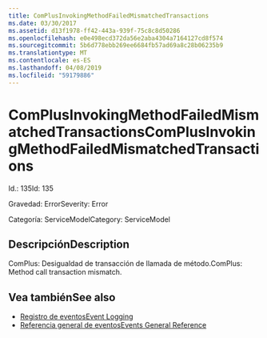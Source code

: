 ```yaml
---
title: ComPlusInvokingMethodFailedMismatchedTransactions
ms.date: 03/30/2017
ms.assetid: d13f1978-ff42-443a-939f-75c8c8d50286
ms.openlocfilehash: e0e498ecd372da56e2aba4304a7164127cd8f574
ms.sourcegitcommit: 5b6d778ebb269ee6684fb57ad69a8c28b06235b9
ms.translationtype: MT
ms.contentlocale: es-ES
ms.lasthandoff: 04/08/2019
ms.locfileid: "59179886"
---
```

# <a name="complusinvokingmethodfailedmismatchedtransactions"></a><span data-ttu-id="50fbc-102">ComPlusInvokingMethodFailedMismatchedTransactions</span><span class="sxs-lookup"><span data-stu-id="50fbc-102">ComPlusInvokingMethodFailedMismatchedTransactions</span></span>
<span data-ttu-id="50fbc-103">Id.: 135</span><span class="sxs-lookup"><span data-stu-id="50fbc-103">Id: 135</span></span>  
  
 <span data-ttu-id="50fbc-104">Gravedad: Error</span><span class="sxs-lookup"><span data-stu-id="50fbc-104">Severity: Error</span></span>  
  
 <span data-ttu-id="50fbc-105">Categoría: ServiceModel</span><span class="sxs-lookup"><span data-stu-id="50fbc-105">Category: ServiceModel</span></span>  
  
## <a name="description"></a><span data-ttu-id="50fbc-106">Descripción</span><span class="sxs-lookup"><span data-stu-id="50fbc-106">Description</span></span>  
 <span data-ttu-id="50fbc-107">ComPlus: Desigualdad de transacción de llamada de método.</span><span class="sxs-lookup"><span data-stu-id="50fbc-107">ComPlus: Method call transaction mismatch.</span></span>  
  
## <a name="see-also"></a><span data-ttu-id="50fbc-108">Vea también</span><span class="sxs-lookup"><span data-stu-id="50fbc-108">See also</span></span>

- [<span data-ttu-id="50fbc-109">Registro de eventos</span><span class="sxs-lookup"><span data-stu-id="50fbc-109">Event Logging</span></span>](../../../../../docs/framework/wcf/diagnostics/event-logging/index.md)
- [<span data-ttu-id="50fbc-110">Referencia general de eventos</span><span class="sxs-lookup"><span data-stu-id="50fbc-110">Events General Reference</span></span>](../../../../../docs/framework/wcf/diagnostics/event-logging/events-general-reference.md)
